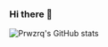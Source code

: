 ### Hi there 👋

![Prwzrq's GitHub stats](https://github-readme-stats.vercel.app/api?username=Prwzrq&count_private=true)
